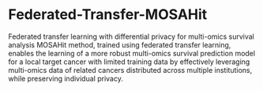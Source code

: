 # Federated-Transfer-MOSAHit
Federated transfer learning with differential privacy for multi-omics survival analysis
MOSAHit method, trained using federated transfer learning, enables the learning of a more robust multi-omics survival prediction model for a local target cancer with limited training data by effectively leveraging multi-omics data of related cancers distributed across multiple institutions, while preserving individual privacy.
